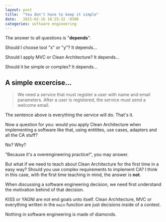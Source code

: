 ```yaml
---
layout: post
title:  "You don't have to keep it simple"
date:   2021-02-16 16:25:32 -0300
categories: software engineering
---
```

The answer to all questions is "**depends**".

Should I choose tool "x" or "y"? It depends...

Should I apply MVC or Clean Architecture? It depends...

Should it be simple or complex? It depends...

## A simple excercise...

> We need a service that must register a user with name and email parameters. After a user is registered, the service must send a welcome email.

The sentence above is everything the service will do. That's it.

Now a question for you: would you apply Clean Architecture when implementing a software like that, using entitites, use cases, adapters and all the CA stuff?

No? Why?

"Because it's a overengineering practice!", you may answer.

But what if we need to teach about Clean Architecture for the first time in a easy way? Should you use complex requirements to implement CA? I think in this case, with the first time teaching in mind, the answer is **not**.

When discussing a software engineering decision, we need first understand the motivation behind of that decision.

KISS or YAGNI are not end goals unto itself. Clean Architecture, MVC or everything written in the `main` function are just decisions inside of a context.

Nothing in software engineering is made of diamonds.
